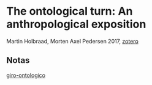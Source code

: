 # The ontological turn: An anthropological exposition

Martin Holbraad, Morten Axel Pedersen 2017, [zotero](zotero://select/items/@holbraad2017)

## Notas

[giro-ontologico](giro-ontologico.md)
